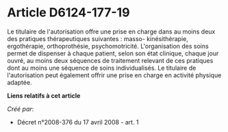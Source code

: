 # Article D6124-177-19

Le titulaire de l'autorisation offre une prise en charge dans au moins deux des pratiques thérapeutiques suivantes : masso-
kinésithérapie, ergothérapie, orthoprothésie, psychomotricité. L'organisation des soins permet de dispenser à chaque patient,
selon son état clinique, chaque jour ouvré, au moins deux séquences de traitement relevant de ces pratiques dont au moins une
séquence de soins individualisés. Le titulaire de l'autorisation peut également offrir une prise en charge en activité
physique adaptée.

**Liens relatifs à cet article**

_Créé par_:

  - Décret n°2008-376 du 17 avril 2008 - art. 1
